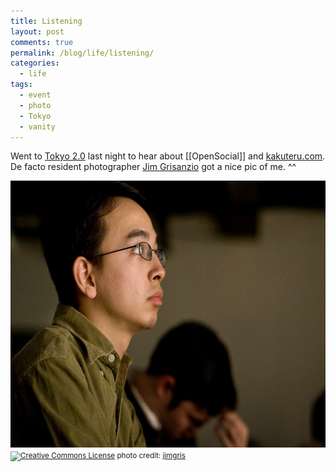 ```yaml
---
title: Listening
layout: post
comments: true
permalink: /blog/life/listening/
categories:
  - life
tags:
  - event
  - photo
  - Tokyo
  - vanity
---
```

Went to [Tokyo 2.0][1] last night to hear about [[OpenSocial]] and [kakuteru.com][2]. De facto resident photographer [Jim Grisanzio][3] got a nice pic of me. ^^

<a href="http://www.flickr.com/photos/jimgris/3266519855/" target="_blank"><img src="/static/uploads/2009/02/listening.jpg" alt="listening" title="listening" width="640" height="427" border="0" /></a>  
<small><a href="http://creativecommons.org/licenses/by-nc-sa/2.0/" title="Attribution License" target="_blank"><img src="http://mitcho.com/blog/wp-content/plugins/photo-dropper/images/cc.png" alt="Creative Commons License" border="0" width="16" height="16" align="absmiddle" /></a> photo credit: <a href="http://www.flickr.com/photos/jimgris/" title="jimgris" target="_blank">jimgris</a></small>

 [1]: http://www.tokyo2point0.net
 [2]: http://kakuteru.com
 [3]: http://twitter.com/jimgris